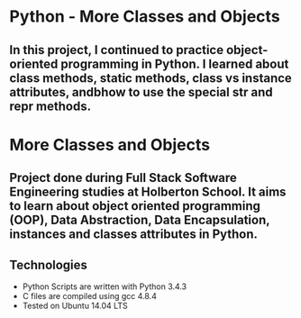 # Python - More Classes and Objects
## In this project, I continued to practice object-oriented programming in Python. I learned about class methods, static methods, class vs instance attributes, andbhow to use the special __str__ and __repr__ methods.
# More Classes and Objects
## Project done during Full Stack Software Engineering studies at Holberton School. It aims to learn about object oriented programming (OOP), Data Abstraction, Data Encapsulation, instances and classes attributes in Python.

## Technologies
- Python Scripts are written with Python 3.4.3
- C files are compiled using gcc 4.8.4
- Tested on Ubuntu 14.04 LTS
